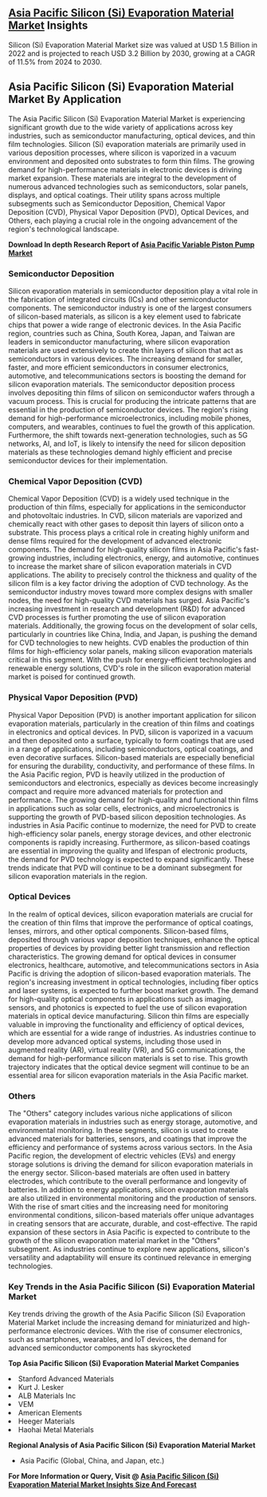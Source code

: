 <h2><a href="https://www.verifiedmarketreports.com/download-sample/?rid=300334&amp;utm_source=Github-Feb&amp;utm_medium=219" target="_blank">Asia Pacific Silicon (Si) Evaporation Material Market</a> Insights</h2><p>Silicon (Si) Evaporation Material Market size was valued at USD 1.5 Billion in 2022 and is projected to reach USD 3.2 Billion by 2030, growing at a CAGR of 11.5% from 2024 to 2030.</p><p><h2>Asia Pacific Silicon (Si) Evaporation Material Market By Application</h2> <p>The Asia Pacific Silicon (Si) Evaporation Material Market is experiencing significant growth due to the wide variety of applications across key industries, such as semiconductor manufacturing, optical devices, and thin film technologies. Silicon (Si) evaporation materials are primarily used in various deposition processes, where silicon is vaporized in a vacuum environment and deposited onto substrates to form thin films. The growing demand for high-performance materials in electronic devices is driving market expansion. These materials are integral to the development of numerous advanced technologies such as semiconductors, solar panels, displays, and optical coatings. Their utility spans across multiple subsegments such as Semiconductor Deposition, Chemical Vapor Deposition (CVD), Physical Vapor Deposition (PVD), Optical Devices, and Others, each playing a crucial role in the ongoing advancement of the region's technological landscape. <p><strong>Download In depth Research Report of <a href="https://www.verifiedmarketreports.com/download-sample/?rid=236118&amp;utm_source=Pulse-Dec&amp;utm_medium=219" target="_blank">Asia Pacific Variable Piston Pump Market</a></strong></p></p> <h3>Semiconductor Deposition</h3> <p>Silicon evaporation materials in semiconductor deposition play a vital role in the fabrication of integrated circuits (ICs) and other semiconductor components. The semiconductor industry is one of the largest consumers of silicon-based materials, as silicon is a key element used to fabricate chips that power a wide range of electronic devices. In the Asia Pacific region, countries such as China, South Korea, Japan, and Taiwan are leaders in semiconductor manufacturing, where silicon evaporation materials are used extensively to create thin layers of silicon that act as semiconductors in various devices. The increasing demand for smaller, faster, and more efficient semiconductors in consumer electronics, automotive, and telecommunications sectors is boosting the demand for silicon evaporation materials. The semiconductor deposition process involves depositing thin films of silicon on semiconductor wafers through a vacuum process. This is crucial for producing the intricate patterns that are essential in the production of semiconductor devices. The region's rising demand for high-performance microelectronics, including mobile phones, computers, and wearables, continues to fuel the growth of this application. Furthermore, the shift towards next-generation technologies, such as 5G networks, AI, and IoT, is likely to intensify the need for silicon deposition materials as these technologies demand highly efficient and precise semiconductor devices for their implementation.</p> <h3>Chemical Vapor Deposition (CVD)</h3> <p>Chemical Vapor Deposition (CVD) is a widely used technique in the production of thin films, especially for applications in the semiconductor and photovoltaic industries. In CVD, silicon materials are vaporized and chemically react with other gases to deposit thin layers of silicon onto a substrate. This process plays a critical role in creating highly uniform and dense films required for the development of advanced electronic components. The demand for high-quality silicon films in Asia Pacific's fast-growing industries, including electronics, energy, and automotive, continues to increase the market share of silicon evaporation materials in CVD applications. The ability to precisely control the thickness and quality of the silicon film is a key factor driving the adoption of CVD technology. As the semiconductor industry moves toward more complex designs with smaller nodes, the need for high-quality CVD materials has surged. Asia Pacific's increasing investment in research and development (R&D) for advanced CVD processes is further promoting the use of silicon evaporation materials. Additionally, the growing focus on the development of solar cells, particularly in countries like China, India, and Japan, is pushing the demand for CVD technologies to new heights. CVD enables the production of thin films for high-efficiency solar panels, making silicon evaporation materials critical in this segment. With the push for energy-efficient technologies and renewable energy solutions, CVD's role in the silicon evaporation material market is poised for continued growth.</p> <h3>Physical Vapor Deposition (PVD)</h3> <p>Physical Vapor Deposition (PVD) is another important application for silicon evaporation materials, particularly in the creation of thin films and coatings in electronics and optical devices. In PVD, silicon is vaporized in a vacuum and then deposited onto a surface, typically to form coatings that are used in a range of applications, including semiconductors, optical coatings, and even decorative surfaces. Silicon-based materials are especially beneficial for ensuring the durability, conductivity, and performance of these films. In the Asia Pacific region, PVD is heavily utilized in the production of semiconductors and electronics, especially as devices become increasingly compact and require more advanced materials for protection and performance. The growing demand for high-quality and functional thin films in applications such as solar cells, electronics, and microelectronics is supporting the growth of PVD-based silicon deposition technologies. As industries in Asia Pacific continue to modernize, the need for PVD to create high-efficiency solar panels, energy storage devices, and other electronic components is rapidly increasing. Furthermore, as silicon-based coatings are essential in improving the quality and lifespan of electronic products, the demand for PVD technology is expected to expand significantly. These trends indicate that PVD will continue to be a dominant subsegment for silicon evaporation materials in the region.</p> <h3>Optical Devices</h3> <p>In the realm of optical devices, silicon evaporation materials are crucial for the creation of thin films that improve the performance of optical coatings, lenses, mirrors, and other optical components. Silicon-based films, deposited through various vapor deposition techniques, enhance the optical properties of devices by providing better light transmission and reflection characteristics. The growing demand for optical devices in consumer electronics, healthcare, automotive, and telecommunications sectors in Asia Pacific is driving the adoption of silicon-based evaporation materials. The region's increasing investment in optical technologies, including fiber optics and laser systems, is expected to further boost market growth. The demand for high-quality optical components in applications such as imaging, sensors, and photonics is expected to fuel the use of silicon evaporation materials in optical device manufacturing. Silicon thin films are especially valuable in improving the functionality and efficiency of optical devices, which are essential for a wide range of industries. As industries continue to develop more advanced optical systems, including those used in augmented reality (AR), virtual reality (VR), and 5G communications, the demand for high-performance silicon materials is set to rise. This growth trajectory indicates that the optical device segment will continue to be an essential area for silicon evaporation materials in the Asia Pacific market.</p> <h3>Others</h3> <p>The "Others" category includes various niche applications of silicon evaporation materials in industries such as energy storage, automotive, and environmental monitoring. In these segments, silicon is used to create advanced materials for batteries, sensors, and coatings that improve the efficiency and performance of systems across various sectors. In the Asia Pacific region, the development of electric vehicles (EVs) and energy storage solutions is driving the demand for silicon evaporation materials in the energy sector. Silicon-based materials are often used in battery electrodes, which contribute to the overall performance and longevity of batteries. In addition to energy applications, silicon evaporation materials are also utilized in environmental monitoring and the production of sensors. With the rise of smart cities and the increasing need for monitoring environmental conditions, silicon-based materials offer unique advantages in creating sensors that are accurate, durable, and cost-effective. The rapid expansion of these sectors in Asia Pacific is expected to contribute to the growth of the silicon evaporation material market in the "Others" subsegment. As industries continue to explore new applications, silicon's versatility and adaptability will ensure its continued relevance in emerging technologies.</p> <h3>Key Trends in the Asia Pacific Silicon (Si) Evaporation Material Market</h3> <p>Key trends driving the growth of the Asia Pacific Silicon (Si) Evaporation Material Market include the increasing demand for miniaturized and high-performance electronic devices. With the rise of consumer electronics, such as smartphones, wearables, and IoT devices, the demand for advanced semiconductor components has skyrocketed</p><p><strong>Top Asia Pacific Silicon (Si) Evaporation Material Market Companies</strong></p><div data-test-id=""><p><li>Stanford Advanced Materials</li><li> Kurt J. Lesker</li><li> ALB Materials Inc</li><li> VEM</li><li> American Elements</li><li> Heeger Materials</li><li> Haohai Metal Materials</li></p><div><strong>Regional Analysis of&nbsp;Asia Pacific Silicon (Si) Evaporation Material Market</strong></div><ul><li dir="ltr"><p dir="ltr">Asia Pacific (Global, China, and Japan, etc.)</p></li></ul><p><strong>For More Information or Query, Visit @&nbsp;</strong><strong><a href="https://www.verifiedmarketreports.com/product/silicon-si-evaporation-material-market/?utm_source=Github-Feb&amp;utm_medium=219" target="_blank">Asia Pacific Silicon (Si) Evaporation Material Market Insights Size And Forecast</a></strong></p></div><h2>&nbsp;</h2><div data-test-id="">&nbsp;</div>

